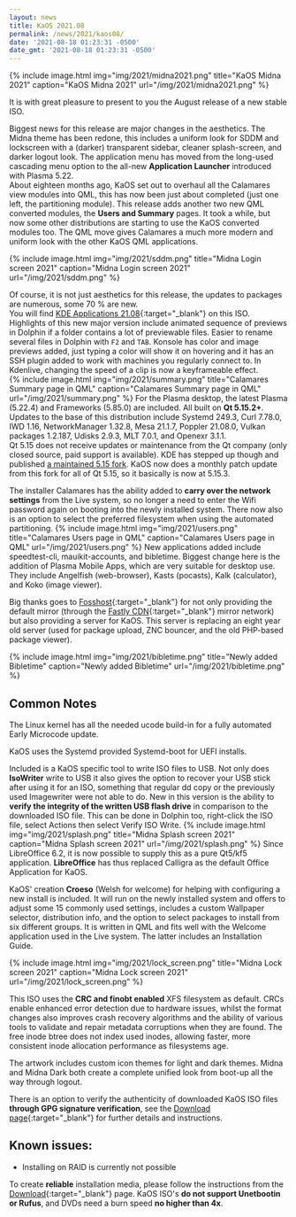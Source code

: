 ```yaml
---
layout: news
title: KaOS 2021.08
permalink: /news/2021/kaos08/
date: '2021-08-18 01:23:31 -0500'
date_gmt: '2021-08-18 01:23:31 -0500'
---
```


{% include image.html
            img="img/2021/midna2021.png"
            title="KaOS Midna 2021"
            caption="KaOS Midna 2021"
            url="/img/2021/midna2021.png" %}
            
It is with great pleasure to present to you the August release of a new stable ISO.

Biggest news for this release are major changes in the aesthetics. The Midna theme has been redone, 
this includes a uniform look for SDDM and lockscreen with a (darker) transparent sidebar, cleaner splash-screen, and darker logout look. The application menu has moved from the long-used cascading menu option to the all-new **Application Launcher** introduced with Plasma 5.22.  
About eighteen months ago, KaOS set out to overhaul all the Calamares view modules into QML, this has now been just about completed (just one left, the partitioning module). This release adds another two new QML converted modules, the **Users and Summary** pages.  It took a while, but now some other distributions are starting to use the KaOS converted modules too. The QML move gives Calamares a much more modern and uniform look with the other KaOS QML applications.

{% include image.html
            img="img/2021/sddm.png"
            title="Midna Login screen 2021"
            caption="Midna Login screen 2021"
            url="/img/2021/sddm.png" %}

Of course, it is not just aesthetics for this release, the updates to packages are numerous, some 70 %
are new.  
You will find [KDE Applications 21.08](https://kde.org/announcements/gear/21.08.0/){:target="_blank"} on this ISO. Highlights of this new major version include animated sequence of previews in Dolphin if a folder contains a lot of previewable files. Easier to rename several files in Dolphin with `F2` and `TAB`. Konsole has color and image previews added, just typing a color will show it on hovering and it has an SSH plugin added to work with machines you regularly connect to. In Kdenlive, changing the speed of a clip is now a keyframeable effect.  
{% include image.html
            img="img/2021/summary.png"
            title="Calamares Summary page in QML"
            caption="Calamares Summary page in QML"
            url="/img/2021/summary.png" %}
For the Plasma desktop, the latest Plasma (5.22.4) and Frameworks (5.85.0) are included.  All built on **Qt 5.15.2+**.  
Updates to the base of this distribution include Systemd 249.3, Curl 7.78.0, IWD 1.16, NetworkManager 1.32.8, Mesa 21.1.7, Poppler 21.08.0, Vulkan packages 1.2.187, Udisks 2.9.3, MLT 7.0.1, and Openexr 3.1.1.  
Qt 5.15 does not receive updates or maintenance from the Qt company (only closed source, paid support is available). KDE has stepped up though and published [a maintained 5.15 fork](https://dot.kde.org/2021/04/06/announcing-kdes-qt-5-patch-collection). KaOS now does a monthly patch update from this fork for all of Qt 5.15, so it basically is now at 5.15.3.

The installer Calamares has the ability added to **carry over the network settings** from the Live system, so no longer a need to enter the Wifi password again on booting into the newly installed system. There now also is an option to select the preferred filesystem when using the automated partitioning.
{% include image.html
            img="img/2021/users.png"
            title="Calamares Users page in QML"
            caption="Calamares Users page in QML"
            url="/img/2021/users.png" %}
New applications added include speedtest-cli, mauikit-accounts, and bibletime. Biggest change here is the addition of Plasma Mobile Apps, which are very suitable for desktop use. They include Angelfish (web-browser), Kasts (pocasts), Kalk (calculator), and Koko (image viewer).

Big thanks goes to [Fosshost](https://fosshost.org/){:target="_blank"} for not only providing the default mirror (through the [Fastly CDN](https://fosshost.org/news/fosshost-mirror-service-changes){:target="_blank"} mirror network) but also providing a server for KaOS. This server is replacing an eight year old server (used for package upload, ZNC bouncer, and the old PHP-based package viewer).


{% include image.html
            img="img/2021/bibletime.png"
            title="Newly added Bibletime"
            caption="Newly added Bibletime"
            url="/img/2021/bibletime.png" %}

## Common Notes
The Linux kernel has all the needed ucode build-in for a fully automated Early Microcode update. 

KaOS uses the Systemd provided Systemd-boot for UEFI installs.

Included is a KaOS specific tool to write ISO files to USB. Not only does **IsoWriter** write to USB it also gives the option to recover your USB stick after using it for an ISO, something that regular dd copy or the previously used Imagewriter were not able to do.  New in this version is the ability to **verify the integrity of the written USB flash drive** in comparison to the downloaded ISO file.  This can be done in Dolphin too, right-click the ISO file, select Actions then select Verify ISO Write.
{% include image.html
            img="img/2021/splash.png"
            title="Midna Splash screen 2021"
            caption="Midna Splash screen 2021"
            url="/img/2021/splash.png" %}
Since LibreOffice 6.2, it is now possible to supply this as a pure Qt5/kf5 application. **LibreOffice** has thus replaced Calligra as the default Office Application for KaOS.

KaOS' creation **Croeso** (Welsh for welcome) for helping with configuring a new install is included. It will run on the newly installed system and offers to adjust some 15 commonly used settings, includes a custom Wallpaper selector, distribution info, and the option to select packages to install from six different groups.  It is written in QML and fits well with the Welcome application used in the Live system.  The latter includes an Installation Guide.

{% include image.html
            img="img/2021/lock_screen.png"
            title="Midna Lock screen 2021"
            caption="Midna Lock screen 2021"
            url="/img/2021/lock_screen.png" %}

This ISO uses the **CRC and finobt enabled** XFS filesystem as default. CRCs enable enhanced error detection due to hardware issues, whilst the format changes also improves crash recovery algorithms and the ability of various tools to validate and repair metadata corruptions when they are found. The free inode btree does not index used inodes, allowing faster, more consistent inode allocation performance as filesystems age.

The artwork includes custom icon themes for light and dark themes. Midna and Midna Dark both create a complete unified look from boot-up all the way through logout.

There is an option to verify the authenticity of downloaded KaOS ISO files **through GPG signature verification**, see the [Download page](https://kaosx.us/pages/download/#authenticity-check){:target="_blank"} for further details and instructions.

## Known issues:
* Installing on RAID is currently not possible

To create **reliable** installation media, please follow the instructions from the [Download](http://kaosx.us/download/){:target="_blank"} page. KaOS ISO's **do not support Unetbootin or Rufus**, and DVDs need a burn speed **no higher than 4x**.
